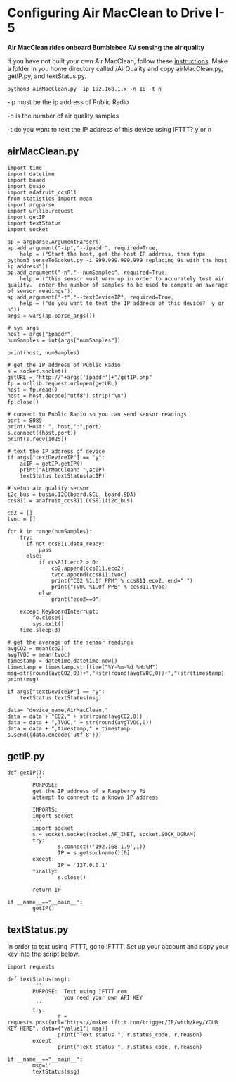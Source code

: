 <h1>Configuring Air MacClean to Drive I-5</h1>

<b>Air MacClean rides onboard Bumblebee AV sensing the air quality</b>

If you have not built your own Air MacClean, follow these [instructions](https://github.com/NelsonPython/Air_MacClean).  Make a folder in you home directory called /AirQuality and copy airMacClean.py, getIP.py, and textStatus.py.  


```
python3 airMacClean.py -ip 192.168.1.x -n 10 -t n
```

-ip must be the ip address of Public Radio

-n is the number of air quality samples

-t do you want to text the IP address of this device using IFTTT?  y or n


<h2>airMacClean.py</h2>

```
import time
import datetime
import board
import busio
import adafruit_ccs811
from statistics import mean
import argparse
import urllib.request
import getIP
import textStatus
import socket

ap = argparse.ArgumentParser()
ap.add_argument("-ip","--ipaddr", required=True,
    help = ("Start the host, get the host IP address, then type python3 senseToSocket.py -i 999.999.999.999 replacing 9s with the host ip address"))
ap.add_argument("-n","--numSamples", required=True,
    help = ("this sensor must warm up in order to accurately test air quality.  enter the number of samples to be used to compute an average of sensor readings"))
ap.add_argument("-t","--textDeviceIP", required=True,
    help = ("do you want to text the IP address of this device?  y or n"))
args = vars(ap.parse_args())

# sys args
host = args["ipaddr"]
numSamples = int(args["numSamples"])

print(host, numSamples)

# get the IP address of Public Radio
s = socket.socket()
getURL = "http://"+args['ipaddr']+"/getIP.php"
fp = urllib.request.urlopen(getURL)
host = fp.read()
host = host.decode("utf8").strip("\n")
fp.close()

# connect to Public Radio so you can send sensor readings
port = 8089
print("Host: ", host,":",port)
s.connect((host,port))
print(s.recv(1025))

# text the IP address of device
if args["textDeviceIP"] == "y":
    acIP = getIP.getIP()
    print("AirMacClean: ",acIP)
    textStatus.textStatus(acIP)

# setup air quality sensor
i2c_bus = busio.I2C(board.SCL, board.SDA)
ccs811 = adafruit_ccs811.CCS811(i2c_bus)

co2 = []
tvoc = []

for k in range(numSamples):
    try:
      if not ccs811.data_ready:
          pass
      else:
          if ccs811.eco2 > 0:
              co2.append(ccs811.eco2)
              tvoc.append(ccs811.tvoc)
              print("C02 %1.0f PPM" % ccs811.eco2, end=" ")
              print("TVOC %1.0f PPB" % ccs811.tvoc)
          else:
              print("eco2==0")

    except KeyboardInterrupt:
        fo.close()
        sys.exit()
    time.sleep(3)

# get the average of the sensor readings
avgCO2 = mean(co2)
avgTVOC = mean(tvoc)
timestamp = datetime.datetime.now()
timestamp = timestamp.strftime("%Y-%m-%d %H:%M")
msg=str(round(avgCO2,0))+","+str(round(avgTVOC,0))+","+str(timestamp)
print(msg)

if args["textDeviceIP"] == "y":
    textStatus.textStatus(msg)

data= "device_name,AirMacClean,"
data = data + "CO2," + str(round(avgCO2,0))
data = data + ",TVOC," + str(round(avgTVOC,0))
data = data + ",timestamp," + timestamp
s.send((data.encode('utf-8')))
```

<h2>getIP.py</h2>

```
def getIP():
        '''
        PURPOSE:
        get the IP address of a Raspberry Pi
        attempt to connect to a known IP address

        IMPORTS:
        import socket
        '''
        import socket
        s = socket.socket(socket.AF_INET, socket.SOCK_DGRAM)
        try:
                s.connect(('192.168.1.9',1))
                IP = s.getsockname()[0]
        except:
                IP = '127.0.0.1'
        finally:
                s.close()

        return IP

if __name__=="__main__":
        getIP()
```

<h2>textStatus.py</h2>
In order to text using IFTTT, go to IFTTT.  Set up your account and copy your key into the script below.

```
import requests

def textStatus(msg):
        '''
        PURPOSE:  Text using IFTTT.com
                  you need your own API KEY
        '''
        try:
                r = requests.post(url="https://maker.ifttt.com/trigger/IP/with/key/YOUR KEY HERE", data={"value1": msg})
                print("Text status ", r.status_code, r.reason)
        except:
                print("Text status ", r.status_code, r.reason)

if __name__=="__main__":
        msg=''
        textStatus(msg)
```
